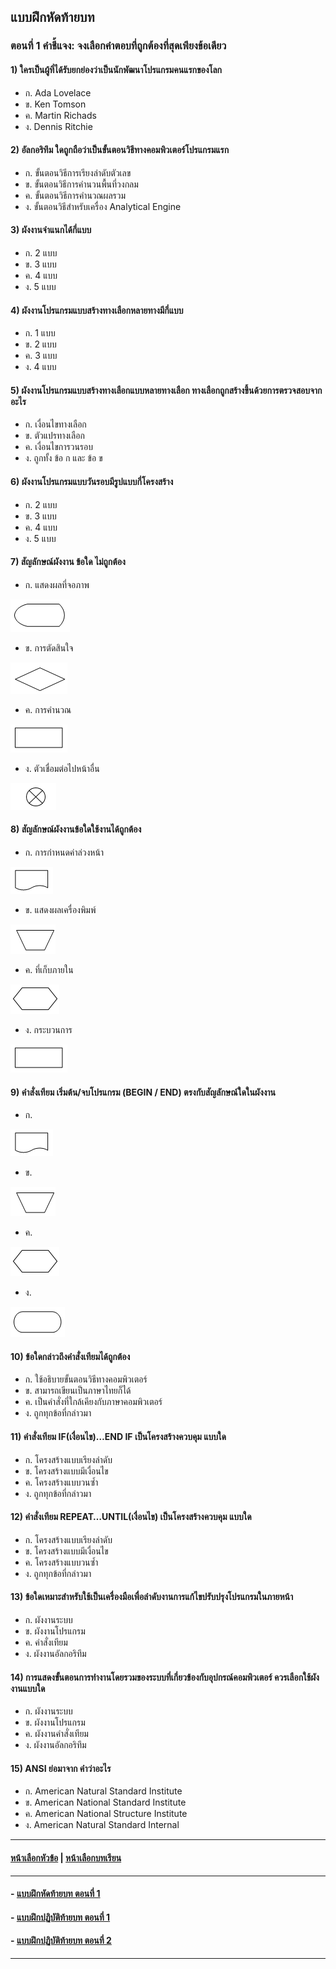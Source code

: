 ## แบบฝึกหัดท้ายบท
### ตอนที่ 1 คำชี้แจง: จงเลือกคำตอบที่ถูกต้องที่สุดเพียงข้อเดียว
#### 1)  ใครเป็นผู้ที่ได้รับยกย่องว่าเป็นนักพัฒนาโปรแกรมคนแรกของโลก
* ก.  Ada Lovelace				
* ข.  Ken Tomson
* ค.  Martin Richads				
* ง.  Dennis Ritchie
#### 2)  อัลกอริทึม ใดถูกถือว่าเป็นขั้นตอนวิธีทางคอมพิวเตอร์โปรแกรมแรก
* ก.  ขั้นตอนวิธีการเรียงลำดับตัวเลข		
* ข.  ขั้นตอนวิธีการคำนวนพื้นที่วงกลม
* ค.  ขั้นตอนวิธีการคำนวณผลรวม		
* ง.  ขั้นตอนวิธีสำหรับเครื่อง Analytical Engine
#### 3)  ผังงานจำแนกได้กี่แบบ
* ก.  2 แบบ					
* ข.  3 แบบ
* ค.  4 แบบ					
* ง.  5 แบบ
#### 4)  ผังงานโปรแกรมแบบสร้างทางเลือกหลายทางมีกี่แบบ
* ก.  1 แบบ					
* ข.  2 แบบ
* ค.  3 แบบ					
* ง.  4 แบบ
#### 5)  ผังงานโปรแกรมแบบสร้างทางเลือกแบบหลายทางเลือก ทางเลือกถูกสร้างขึ้นด้วยการตรวจสอบจากอะไร
* ก.  เงื่อนไขทางเลือก				
* ข.  ตัวแปรทางเลือก
* ค.  เงื่อนไขการวนรอบ				
* ง.  ถูกทั้ง ข้อ ก และ ข้อ ข	
#### 6)  ผังงานโปรแกรมแบบวันรอบมีรูปแบบกี่โครงสร้าง
* ก.  2 แบบ					
* ข.  3 แบบ
* ค.  4 แบบ					
* ง.  5 แบบ
#### 7)  สัญลักษณ์ผังงาน ข้อใด ไม่ถูกต้อง
* ก.  แสดงผลที่จอภาพ	

<img src=img/a1.png>

* ข.  การตัดสินใจ

<img src=img/a2.png>

* ค.  การคำนวณ  	

<img src=img/a3.png>

* ง.  ตัวเชื่อมต่อไปหน้าอื่น

<img src=img/a4.png>

#### 8)  สัญลักษณ์ผังงานข้อใดใช้งานได้ถูกต้อง
* ก. การกำหนดค่าล่วงหน้า	

<img src=img/a5.png>

* ข. แสดงผลเครื่องพิมพ์

<img src=img/a6.png>

* ค. ที่เก็บภายใน  		

<img src=img/a7.png>

* ง. กระบวนการ

<img src=img/a3.png>

#### 9)  คำสั่งเทียม เริ่มต้น/จบโปรแกรม (BEGIN / END) ตรงกับสัญลักษณ์ใดในผังงาน
* ก. 

<img src=img/a5.png>

* ข.  

<img src=img/a6.png>

* ค.  

<img src=img/a7.png>

* ง.  

<img src=img/a8.png>

#### 10)  ข้อใดกล่าวถึงคำสั่งเทียมได้ถูกต้อง
* ก.  ใช้อธิบายขั้นตอนวิธีทางคอมพิวเตอร์		
* ข.  สามารถเขียนเป็นภาษาไทยก็ได้ 
* ค.  เป็นคำสั่งที่ใกล้เคียงกับภาษาคอมพิวเตอร์	
* ง.  ถูกทุกข้อที่กล่าวมา
#### 11)  คำสั่งเทียม IF(เงื่อนไข)…END IF เป็นโครงสร้างควบคุม แบบใด
* ก.  โครงสร้างแบบเรียงลำดับ			
* ข.  โครงสร้างแบบมีเงื่อนไข 
* ค.  โครงสร้างแบบวนซ้ำ   			
* ง.  ถูกทุกข้อที่กล่าวมา
#### 12)  คำสั่งเทียม REPEAT…UNTIL(เงื่อนไข) เป็นโครงสร้างควบคุม แบบใด
* ก.  โครงสร้างแบบเรียงลำดับ			
* ข.  โครงสร้างแบบมีเงื่อนไข 
* ค.  โครงสร้างแบบวนซ้ำ   			
* ง.  ถูกทุกข้อที่กล่าวมา
#### 13)  ข้อใดเหมาะสำหรับใช้เป็นเครื่องมือเพื่อลำดับงานการแก้ไขปรับปรุงโปรแกรมในภายหน้า
* ก.  ผังงานระบบ 				
* ข.  ผังงานโปรแกรม 
* ค.  คำสั่งเทียม    				
* ง.  ผังงานอัลกอริทึม
#### 14)  การแสดงขั้นตอนการทำงานโดยรวมของระบบที่เกี่ยวข้องกับอุปกรณ์คอมพิวเตอร์ ควรเลือกใช้ผังงานแบบใด
* ก.  ผังงานระบบ 				
* ข.  ผังงานโปรแกรม 
* ค.  ผังงานคำสั่งเทียม   				
* ง.  ผังงานอัลกอริทึม
#### 15)  ANSI ย่อมาจาก คำว่าอะไร
* ก.  American Natural Standard Institute 	
* ข.  American National Standard Institute
* ค.  American National Structure Institute
* ง.  American Natural Standard Internal

---
#### [หน้าเลือกหัวข้อ](README.md) | [หน้าเลือกบทเรียน](../README.md)
---
#### - [แบบฝึกหัดท้ายบท ตอนที่ 1](0230.md)
#### - [แบบฝึกปฏิบัติท้ายบท ตอนที่ 1](0250.md)
#### - [แบบฝึกปฏิบัติท้ายบท ตอนที่ 2](0170.md)
---

